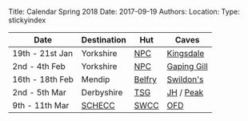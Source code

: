 Title: Calendar Spring 2018
Date: 2017-09-19
Authors:
Location:
Type: stickyindex

|Date              | Destination                          | Hut                                                                                  | Caves  |
| ---              |  ---                                 | ---                                                                                  |  ---  |
| 19th - 21st Jan | Yorkshire | [NPC](http://northernpennineclub.org.uk/greenclose/greenclose.htm)  |  [Kingsdale](https://union.ic.ac.uk/rcc/caving/caves/?search=kingsdale) |
| 2nd - 4th Feb | Yorkshire | [NPC](http://northernpennineclub.org.uk/greenclose/greenclose.htm)  | [Gaping Gill](https://union.ic.ac.uk/rcc/caving/caves/?search=gaping) | 
| 16th - 18th Feb | Mendip | [Belfry](https://bec-cave.org.uk/index.php?option=com_content&view=article&id=98&Itemid=486&lang=en) | [Swildon's](https://union.ic.ac.uk/rcc/caving/caves/?search=swildon) |
| 2nd - 5th Mar | Derbyshire | [TSG](http://www.tsgcaving.co.uk/content/accommodation) | [JH](https://union.ic.ac.uk/rcc/caving/caves/?search=james) / [Peak](https://union.ic.ac.uk/rcc/caving/caves/?search=peak) |
| 9th - 11th Mar | [SCHECC](https://www.facebook.com/events/1486653641426017/) | [SWCC](http://www.swcc.org.uk/cottage/cottage.php) | [OFD](https://union.ic.ac.uk/rcc/caving/caves/?search=ddu) |

